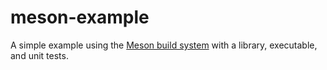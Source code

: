 # meson-example
A simple example using the [Meson build system](https://mesonbuild.com)
with a library, executable, and unit tests.
